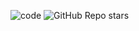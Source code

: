 ![code](https://user-images.githubusercontent.com/93636117/197222350-921fdec1-2757-4157-b0f2-70bef25c8696.png)
![GitHub Repo stars](https://img.shields.io/github/stars/{SahilDave04}/{Vacuum-Cleaner-Agent-for-Two-Rooms}?style=social)

